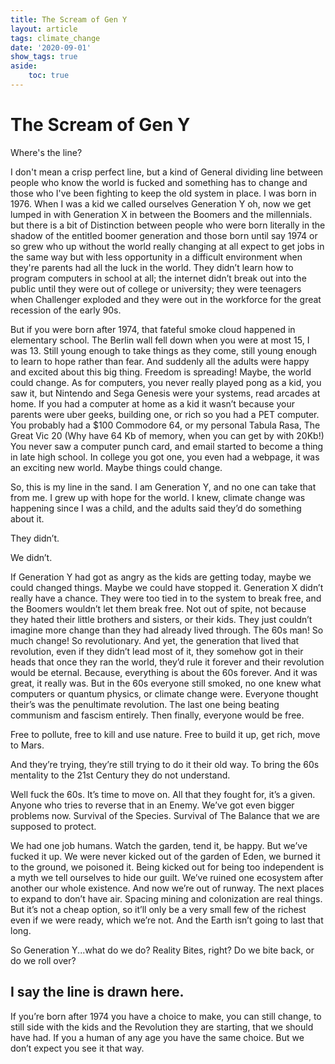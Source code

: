 ```yaml
---
title: The Scream of Gen Y
layout: article
tags: climate_change
date: '2020-09-01'
show_tags: true
aside: 
    toc: true
---
```


# The Scream of Gen Y
Where's the  line? 

I don't mean a crisp perfect line, but a kind of General dividing line between people who know the world is fucked and something has to change and those who I've been fighting to keep the old system in place. I was born in 1976. When I was a kid we called ourselves Generation Y oh, now we get lumped in with Generation X in between the Boomers and the millennials. but there is a bit of Distinction between people who were born literally in the shadow of the entitled boomer generation and those born until say 1974 or so grew who up without the world really changing at all expect to get jobs in the same way but with less opportunity in a difficult environment  when they're parents had all the luck in the world. They didn’t learn how to program computers in school at all; the internet didn’t break out into the public until they were out of college or university; they were teenagers when Challenger exploded and they were out in the workforce for the great recession of the early 90s.

But if you were born after 1974, that fateful smoke cloud happened in elementary school. The Berlin wall fell down when you were at most 15, I was 13. Still young enough to take things as they come, still young enough to learn to hope rather than fear. And suddenly all the adults were happy and excited about this big thing. Freedom is spreading! Maybe, the world could change. 
As for computers, you never really played pong as a kid, you saw it, but Nintendo and Sega Genesis were your systems, read arcades at home. If you had a computer at home as a kid it wasn’t because your parents were uber geeks, building one, or rich so you had a PET computer. You probably had a $100 Commodore 64, or my personal Tabula Rasa, The Great Vic 20 (Why have 64 Kb of memory, when you can get by with 20Kb!) You never saw a computer punch card, and email started to become a thing in late high school. In college you got one, you even had a webpage, it was an exciting new world. Maybe things could change.

So, this is my line in the sand. I am Generation Y, and no one can take that from me. I grew up with hope for the world. I knew, climate change was happening since I was a child, and the adults said they’d do something about it.

They didn’t.

We didn’t.

If Generation Y had got as angry as the kids are getting today, maybe we could changed things. Maybe we could have stopped it. Generation X didn’t really have a chance. They were too tied in to the system to break free, and the Boomers wouldn’t let them break free. Not out of spite, not because they hated their little brothers and sisters, or their kids. They just couldn’t imagine more change than they had already lived through. The 60s man! So much change! So revolutionary. And yet, the generation that lived that revolution, even if they didn’t lead most of it, they somehow got in their heads that once they ran the world, they’d rule it forever and their revolution would be eternal. Because, everything is about the 60s forever. And it was great, it really was. But in the 60s everyone still smoked, no one knew what computers or quantum physics, or climate change were. Everyone thought their’s was the penultimate revolution. The last one being beating communism and fascism entirely. Then finally, everyone would be free. 

Free to pollute, free to kill and use nature. Free to build it up, get rich, move to Mars. 

And they’re trying, they’re still trying to do it their old way. To bring the 60s mentality to the 21st Century they do not understand.

Well fuck the 60s. It’s time to move on. All that they fought for, it’s a given. Anyone who tries to reverse that in an Enemy. We’ve got even bigger problems now. Survival of the Species. Survival of The Balance that we are supposed to protect.

We had one job humans. Watch the garden, tend it, be happy.
But we’ve fucked it up.
We were never kicked out of the garden of Eden, we burned it to the ground, we poisoned it.
Being kicked out for being too independent is a myth we tell ourselves to hide our guilt. 
We’ve ruined one ecosystem after another our whole existence. 
And now we’re out of runway. The next places to expand to don’t have air.
Spacing mining and colonization are real things. But it’s not a cheap option, so it’ll only be a very small few of the richest even if we were ready, which we’re not.
And the Earth isn’t going to last that long.

So Generation Y...what do we do?
Reality Bites, right?
Do we bite back, or do we roll over?

I say the line is drawn here. 
---
If you’re born after 1974 you have a choice to make, you can still change, to still side with the kids and the Revolution they are starting, that we should have had.
If you a human of any age you have the same choice. 
But we don’t expect you see it that way.

